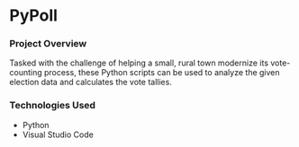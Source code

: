 # PyPoll

### Project Overview

Tasked with the challenge of helping a small, rural town modernize its vote-counting process, these Python scripts can be used to analyze the given election data and calculates the vote tallies. 

### Technologies Used

- Python
- Visual Studio Code
